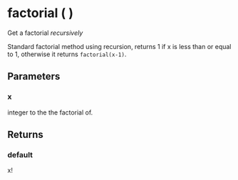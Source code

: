 # factorial (  )

Get a factorial *recursively*

Standard factorial method using recursion, returns 1 if x is less than
or equal to 1, otherwise it returns `factorial(x-1)`.

## Parameters

### x

integer to the the factorial of.
	

## Returns
### default 

x!
	
